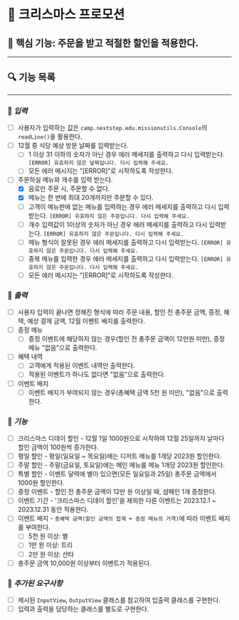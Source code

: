 # 🎄 크리스마스 프로모션

## 🎯 핵심 기능: 주문을 받고 적절한 할인을 적용한다.

---

## 🔍 기능 목록

---

### 📌 *입력*
- [ ] 사용자가 입력하는 값은 `camp.nextstep.edu.missionutils.Console`의 `readLine()`을 활용한다.
- [ ] 12월 중 식당 예상 방문 날짜를 입력받는다.
  - [ ] 1 이상 31 이하의 숫자가 아닌 경우 에러 메세지를 출력하고 다시 입력받는다. `[ERROR] 유효하지 않은 날짜입니다. 다시 입력해 주세요.`
  - [ ] 모든 에러 메시지는 "[ERROR]"로 시작하도록 작성한다.
- [ ] 주문하실 메뉴와 개수를 입력 받는다.
  - [x] 음로만 주문 시, 주문할 수 없다.
  - [x] 메뉴는 한 번에 최대 20개까지만 주문할 수 있다.
  - [ ] 고객이 메뉴판에 없는 메뉴를 입력하는 경우 에러 메세지를 출력하고 다시 입력받는다. `[ERROR] 유효하지 않은 주문입니다. 다시 입력해 주세요.`
  - [ ] 개수 입력값이 1이상의 숫자가 아닌 경우 에러 메세지를 출력하고 다시 입력받는다. `[ERROR] 유효하지 않은 주문입니다. 다시 입력해 주세요.`
  - [ ] 메뉴 형식이 잘못된 경우 에러 메세지를 출력하고 다시 입력받는다. `[ERROR] 유효하지 않은 주문입니다. 다시 입력해 주세요.`
  - [ ] 중복 메뉴를 입력한 경우 에러 메세지를 출력하고 다시 입력받는다. `[ERROR] 유효하지 않은 주문입니다. 다시 입력해 주세요.`
  - [ ] 모든 에러 메시지는 "[ERROR]"로 시작하도록 작성한다.

### 📌 *출력*
- [ ] 사용자 입력이 끝나면 정해진 형식에 따라 주문 내용, 할인 전 총주문 금액, 증정, 혜택, 예상 결제 금액, 12월 이벤트 배지를 출력한다.
- [ ] 증정 메뉴
  - [ ] 증정 이벤트에 해당하지 않는 경우(할인 전 총주문 금액이 12만원 미만), 증정 메뉴 "없음"으로 출력한다.
- [ ] 혜택 내역
  - [ ] 고객에게 적용된 이벤트 내역만 출력한다.
  - [ ] 적용된 이벤트가 하나도 없다면 "없음"으로 출력한다.
- [ ] 이벤트 배지
  - [ ] 이벤트 배지가 부여되지 않는 경우(총혜택 금액 5천 원 미만), "없음"으로 출력한다.

### 📌 *기능*
- [ ] 크리스마스 디데이 할인 - 12월 1일 1000원으로 시작하여 12월 25일까지 날마다 할인 금액이 100원씩 증가한다.
- [ ] 평일 할인 - 평일(일요일 ~ 목요일)에는 디저트 메뉴를 1개당 2023원 할인한다.
- [ ] 주말 할인 - 주말(금요일, 토요일)에는 메인 메뉴를 메뉴 1개당 2023원 할인한다.
- [ ] 특별 할인 - 이벤트 달력에 별이 있으면(모든 일요일과 25일) 총주문 금액에서 1000원 할인한다.
- [ ] 증정 이벤트 - 할인 전 총주문 금액이 12만 원 이상일 때, 샴페인 1개 증정한다.
- [ ] 이벤트 기간 - '크리스마스 디데이 할인'을 제외한 다른 이벤트는 2023.12.1 ~ 2023.12.31 동안 적용한다.
- [ ] 이벤트 배지 - `총혜택 금액(할인 금액의 합계 + 증정 메뉴의 가격)`에 따라 이벤트 배지를 부여한다.
  - [ ] 5천 원 이상: 별
  - [ ] 1만 원 이상: 트리
  - [ ] 2만 원 이상: 산타
- [ ] 총주문 금액 10,000원 이상부터 이벤트가 적용된다.

### 📌 *추가된 요구사항*
- [ ] 제시된 `InputView`, `OutputView` 클래스를 참고하여 입출력 클래스를 구현한다.
- [ ] 입력과 출력을 담당하는 클래스를 별도로 구현한다.